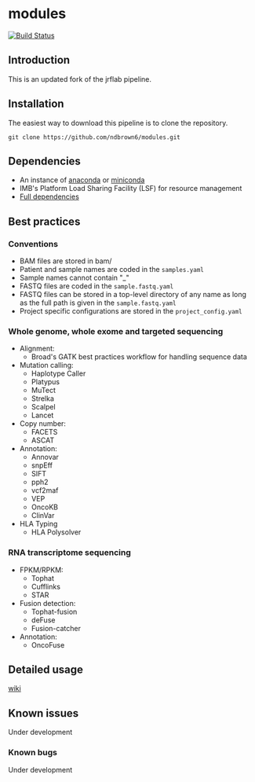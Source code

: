 # modules
[![Build Status](https://travis-ci.org/cBioPortal/cbioportal.svg?branch=master)](https://travis-ci.org/jrflab/modules)

## Introduction
This is an updated fork of the jrflab pipeline.

## Installation
The easiest way to download this pipeline is to clone the repository.

```
git clone https://github.com/ndbrown6/modules.git
```

## Dependencies
- An instance of [anaconda](https://www.anaconda.com) or [miniconda](https://conda.io/en/latest/miniconda.html)
- IMB's Platform Load Sharing Facility (LSF) for resource management
- [Full dependencies](https://github.com/ndbrown6/modules/blob/master/conda_env/jrflab_modules_env.txt)

## Best practices
	
### Conventions
- BAM files are stored in bam/
- Patient and sample names are coded in the `samples.yaml`
- Sample names cannot contain "_"
- FASTQ files are coded in the `sample.fastq.yaml`
- FASTQ files can be stored in a top-level directory of any name as long as the full path is given in the `sample.fastq.yaml`
- Project specific configurations are stored in the `project_config.yaml`

### Whole genome, whole exome and targeted sequencing
- Alignment:
	* Broad's GATK best practices workflow for handling sequence data
- Mutation calling:
	* Haplotype Caller
	* Platypus
	* MuTect
	* Strelka
	* Scalpel
	* Lancet
- Copy number:
	* FACETS
	* ASCAT
- Annotation:
	* Annovar
	* snpEff
	* SIFT
	* pph2
	* vcf2maf
	* VEP
	* OncoKB
	* ClinVar
- HLA Typing
	* HLA Polysolver

### RNA transcriptome sequencing
- FPKM/RPKM:
	* Tophat
	* Cufflinks
	* STAR
- Fusion detection:
	* Tophat-fusion
	* deFuse
	* Fusion-catcher
- Annotation:
	* OncoFuse

## Detailed usage
[wiki](https://github.com/ndbrown6/modules/wiki)

## Known issues
Under development

### Known bugs
Under development
